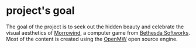 # project's goal

The goal of the project is to seek out the hidden beauty and celebrate the visual aesthetics of
[Morrowind](./morrowind.md), a computer game from [Bethesda Softworks](https://elderscrolls.bethesda.net/en/morrowind).
Most of the content is created using the [OpenMW](https://openmw.org/) open source engine.
